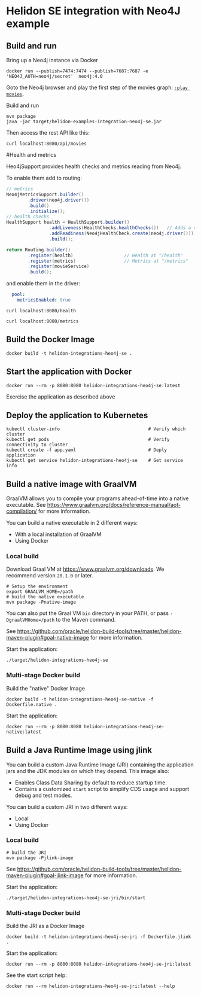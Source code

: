 # Helidon SE integration with Neo4J example

## Build and run

Bring up a Neo4j instance via Docker

```shell
docker run --publish=7474:7474 --publish=7687:7687 -e 'NEO4J_AUTH=neo4j/secret'  neo4j:4.0
```

Goto the Neo4j browser and play the first step of the movies graph: [`:play movies`](http://localhost:7474/browser/?cmd=play&arg=movies).

Build and run
```shell
mvn package
java -jar target/helidon-examples-integration-neo4j-se.jar  
```

Then access the rest API like this:

````
curl localhost:8080/api/movies
````

#Health and metrics

Heo4jSupport provides health checks and metrics reading from Neo4j.

To enable them add to routing:
```java
// metrics
Neo4jMetricsSupport.builder()
        .driver(neo4j.driver())
        .build()
        .initialize();
// health checks
HealthSupport health = HealthSupport.builder()
                .addLiveness(HealthChecks.healthChecks())   // Adds a convenient set of checks
                .addReadiness(Neo4jHealthCheck.create(neo4j.driver()))
                .build();

return Routing.builder()
        .register(health)                   // Health at "/health"
        .register(metrics)                  // Metrics at "/metrics"
        .register(movieService)
        .build();
```
and enable them in the driver:
```yaml
  pool:
    metricsEnabled: true
```


````
curl localhost:8080/health
````

````
curl localhost:8080/metrics
````



## Build the Docker Image

```
docker build -t helidon-integrations-heo4j-se .
```

## Start the application with Docker

```
docker run --rm -p 8080:8080 helidon-integrations-heo4j-se:latest
```

Exercise the application as described above

## Deploy the application to Kubernetes

```
kubectl cluster-info                                 # Verify which cluster
kubectl get pods                                     # Verify connectivity to cluster
kubectl create -f app.yaml                           # Deply application
kubectl get service helidon-integrations-heo4j-se    # Get service info
```

## Build a native image with GraalVM

GraalVM allows you to compile your programs ahead-of-time into a native
 executable. See https://www.graalvm.org/docs/reference-manual/aot-compilation/
 for more information.

You can build a native executable in 2 different ways:
* With a local installation of GraalVM
* Using Docker

### Local build

Download Graal VM at https://www.graalvm.org/downloads. We recommend
version `20.1.0` or later.

```
# Setup the environment
export GRAALVM_HOME=/path
# build the native executable
mvn package -Pnative-image
```

You can also put the Graal VM `bin` directory in your PATH, or pass
 `-DgraalVMHome=/path` to the Maven command.

See https://github.com/oracle/helidon-build-tools/tree/master/helidon-maven-plugin#goal-native-image
 for more information.

Start the application:

```
./target/helidon-integrations-heo4j-se
```

### Multi-stage Docker build

Build the "native" Docker Image

```
docker build -t helidon-integrations-heo4j-se-native -f Dockerfile.native .
```

Start the application:

```
docker run --rm -p 8080:8080 helidon-integrations-heo4j-se-native:latest
```

## Build a Java Runtime Image using jlink

You can build a custom Java Runtime Image (JRI) containing the application jars and the JDK modules 
on which they depend. This image also:

* Enables Class Data Sharing by default to reduce startup time. 
* Contains a customized `start` script to simplify CDS usage and support debug and test modes. 
 
You can build a custom JRI in two different ways:
* Local
* Using Docker


### Local build

```
# build the JRI
mvn package -Pjlink-image
```

See https://github.com/oracle/helidon-build-tools/tree/master/helidon-maven-plugin#goal-jlink-image
 for more information.

Start the application:

```
./target/helidon-integrations-heo4j-se-jri/bin/start
```

### Multi-stage Docker build

Build the JRI as a Docker Image

```
docker build -t helidon-integrations-heo4j-se-jri -f Dockerfile.jlink .
```

Start the application:

```
docker run --rm -p 8080:8080 helidon-integrations-heo4j-se-jri:latest
```

See the start script help:

```
docker run --rm helidon-integrations-heo4j-se-jri:latest --help
```
